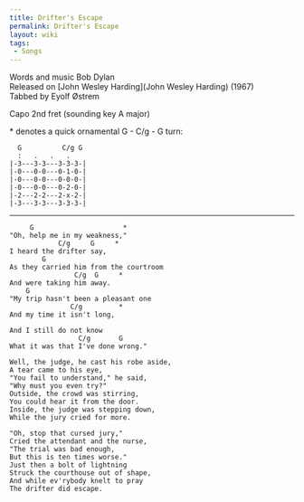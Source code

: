 ```yaml
---
title: Drifter's Escape
permalink: Drifter's Escape
layout: wiki
tags:
 - Songs
---
```


Words and music Bob Dylan  
Released on [John Wesley Harding](John Wesley Harding)
(1967)  
Tabbed by Eyolf Østrem

Capo 2nd fret (sounding key A major)

\* denotes a quick ornamental G - C/g - G turn:

      G          C/g G
      :   .   .   .
    |-3---3-3---3-3-3-|
    |-0---0-0---0-1-0-|
    |-0---0-0---0-0-0-|
    |-0---0-0---0-2-0-|
    |-2---2-2---2-x-2-|
    |-3---3-3---3-3-3-|

* * * * *

         G                      *
    "Oh, help me in my weakness,"
                C/g     G     *
    I heard the drifter say,
            G
    As they carried him from the courtroom
                    C/g  G     *
    And were taking him away.
        G
    "My trip hasn't been a pleasant one
                   C/g         *
    And my time it isn't long,

    And I still do not know
                     C/g       G
    What it was that I've done wrong."

    Well, the judge, he cast his robe aside,
    A tear came to his eye,
    "You fail to understand," he said,
    "Why must you even try?"
    Outside, the crowd was stirring,
    You could hear it from the door.
    Inside, the judge was stepping down,
    While the jury cried for more.

    "Oh, stop that cursed jury,"
    Cried the attendant and the nurse,
    "The trial was bad enough,
    But this is ten times worse."
    Just then a bolt of lightning
    Struck the courthouse out of shape,
    And while ev'rybody knelt to pray
    The drifter did escape.
